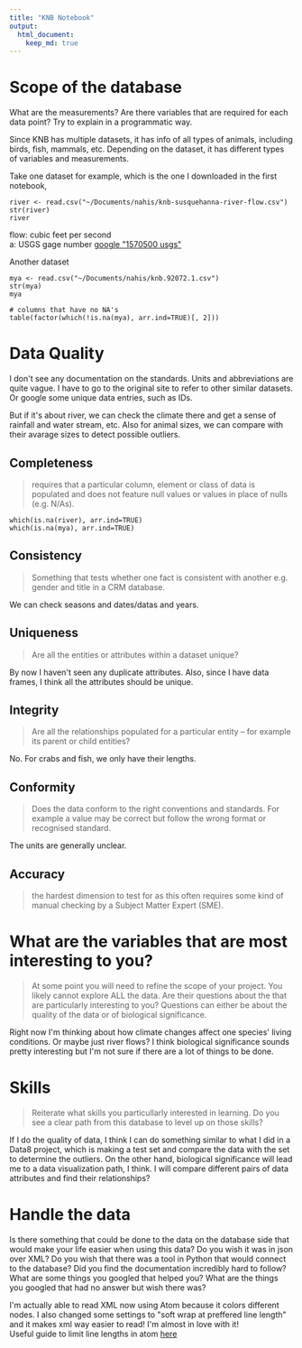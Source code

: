 ```yaml
---
title: "KNB Notebook"
output: 
  html_document:
    keep_md: true
---
```

# Scope of the database
What are the measurements? Are there variables that are required for each data point? Try to explain in a programmatic way.

Since KNB has multiple datasets, it has info of all types of animals, including birds, fish, mammals, etc. Depending on the dataset, it has different types of variables and measurements. 

Take one dataset for example, which is the one I downloaded in the first notebook,
```{r}
river <- read.csv("~/Documents/nahis/knb-susquehanna-river-flow.csv")
str(river)
river
```
flow: cubic feet per second  
a: USGS gage number [google "1570500 usgs"](https://pubs.usgs.gov/of/2016/1038/ofr20161038.pdf)  


Another dataset
```{r}
mya <- read.csv("~/Documents/nahis/knb.92072.1.csv")
str(mya)
mya

# columns that have no NA's
table(factor(which(!is.na(mya), arr.ind=TRUE)[, 2]))
```


# Data Quality
I don't see any documentation on the standards. Units and abbreviations are quite vague. I have to go to the original site to refer to other similar datasets. Or google some unique data entries, such as IDs. 

But if it's about river, we can check the climate there and get a sense of rainfall and water stream, etc. Also for animal sizes, we can compare with their avarage sizes to detect possible outliers.

## Completeness
> requires that a particular column, element or class of data is populated and does not feature null values or values in place of nulls (e.g. N/As).

```{r}
which(is.na(river), arr.ind=TRUE)
which(is.na(mya), arr.ind=TRUE)
```

## Consistency
> Something that tests whether one fact is consistent with another e.g. gender and title in a CRM database.

We can check seasons and dates/datas and years. 

## Uniqueness
> Are all the entities or attributes within a dataset unique?

By now I haven't seen any duplicate attributes. Also, since I have data frames, I think all the attributes should be unique.

## Integrity
> Are all the relationships populated for a particular entity – for example its parent or child entities?

No. For crabs and fish, we only have their lengths. 

## Conformity
> Does the data conform to the right conventions and standards. For example a value may be correct but follow the wrong format or recognised standard.

The units are generally unclear. 

## Accuracy
> the hardest dimension to test for as this often requires some kind of manual checking by a Subject Matter Expert (SME).

# What are the variables that are most interesting to you?
> At some point you will need to refine the scope of your project. You likely cannot explore ALL the data. Are their questions about the that are particularly interesting to you? Questions can either be about the quality of the data or of biological significance.

Right now I'm thinking about how climate changes affect one species' living conditions. Or maybe just river flows? 
I think biological significance sounds pretty interesting but I'm not sure if there are a lot of things to be done. 


# Skills
> Reiterate what skills you particullarly interested in learning. Do you see a clear path from this database to level up on those skills?

If I do the quality of data, I think I can do something similar to what I did in a Data8 project, which is making a test set and compare the data with the set to determine the outliers. 
On the other hand, biological significance will lead me to a data visualization path, I think. I will compare different pairs of data attributes and find their relationships?

# Handle the data
Is there something that could be done to the data on the database side that would make your life easier when using this data? Do you wish it was in json over XML? Do you wish that there was a tool in Python that would connect to the database? Did you find the documentation incredibly hard to follow? What are some things you googled that helped you? What are the things you googled that had no answer but wish there was?

I'm actually able to read XML now using Atom because it colors different nodes. I also changed some settings to "soft wrap at preffered line length" and it makes xml way easier to read! I'm almost in love with it!  
Useful guide to limit line lengths in atom [here](https://stackoverflow.com/questions/49616864/limiting-line-length-in-atom)

